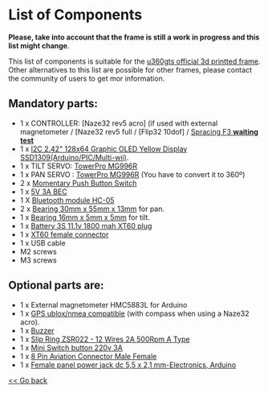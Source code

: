 # List of Components

**Please, take into account that the frame is still a work in progress and this list might change**.

This list of components is suitable for the [u360gts official 3d printted frame](https://github.com/raul-ortega/u360gts/blob/master/wiki/hardware-frame.md). Other alternatives to this list are possible for other frames, please contact the community of users to get mor information. 

## Mandatory parts:

- 1 x CONTROLLER: [Naze32 rev5 acro] (if used with external magnetometer / [Naze32 rev5 full / [Flip32 10dof] / [Spracing F3 **waiting test**]()
- 1 x [I2C 2.42" 128x64 Graphic OLED Yellow Display SSD1309(Arduino/PIC/Multi-wii)](https://www.ebay.com/itm/I2C-2-42-128x64-Graphic-OLED-Yellow-Display-SSD1309-Arduino-PIC-Multi-wii/201468080188).
- 1 x TILT SERVO: [TowerPro MG996R](https://www.banggood.com/TowerPro-MG996R-Metal-Gear-Digital-High-Torque-Servo-55g-p-982287.html?p=LH07161453356201504A)
- 1 x PAN SERVO : [TowerPro MG996R](https://www.banggood.com/TowerPro-MG996R-Metal-Gear-Digital-High-Torque-Servo-55g-p-982287.html?p=LH07161453356201504A) (You have to convert it to 360º)
- 2 x [Momentary Push Button Switch ](https://www.banggood.com/5Pcs-DC-50V-0_5A-Red-Knob-Momentary-Push-Button-Switch-p-1114676.html?p=LH07161453356201504A)
- 1 x [5V 3A BEC](https://www.banggood.com/HENGE-UBEC-6V-6A-2-6S-Lipo-NiMh-Battery-Switch-Mode-BEC-p-1099336.html?p=LH07161453356201504A)
- 1 X [Bluetooth module HC-05](https://www.banggood.com/5Pcs-HC-05-Wireless-Bluetooth-Serial-Transceiver-Module-For-Arduino-p-959211.html?p=LH07161453356201504A)
- 2 x [Bearing 30mm x 55mm x 13mm](https://www.amazon.es/dp/B00TX2VJ60/ref=cm_sw_r_wa_apa_KAO9BbBXY06JT) for pan.
- 1 x [Bearing 16mm x 5mm x 5mm](https://www.amazon.es/dp/B00TX2VJ60/ref=cm_sw_r_wa_apa_KAO9BbBXY06JT) for tilt.
- 1 x [Battery 3S 11.1v 1800 mah XT60 plug](https://www.banggood.com/Charsoon-11_1V-1800mAh-50C-3S-Lipo-Battery-XT60-Plug-With-Strap-p-1124938.html?p=LH07161453356201504A)
- 1 x [XT60 female connector](https://www.banggood.com/2Pcs-XT60-500V-30A-Male-Female-Bullet-Connectors-Plug-Sockets-p-1257166.html?p=LH07161453356201504A)
- 1 x USB cable
- M2 screws
- M3 screws
    
## Optional parts are:
- 1 x External magnetometer HMC5883L for Arduino
- 1 x [GPS ublox/nmea compatible](https://www.banggood.com/BS-880-Flight-Control-GPS-Module-With-HMC5883L-Electric-Compass-For-APM-2_5-2_6-pixhawk-p-995591.html?p=LH07161453356201504A) (with compass when using a Naze32 acro).
- 1 x [Buzzer](https://www.banggood.com/10Pcs-5V-Electromagnetic-Active-Buzzer-Continuous-Beep-Continuously-p-943524.html?p=LH07161453356201504A)
- 1 x [Slip Ring ZSR022 - 12 Wires 2A 500Rpm A Type](https://es.aliexpress.com/item/ZSR022-12A-12-Channel-2A-Electrical-Collector-Slip-Ring-Rotating-Connector-slip-rings-for-High-Speed/32816156509.html)
- 1 x [Mini Switch button 220v 3A](https://www.ebay.com/itm/2x-MINI-interruptor-NEGRO-panel-empotrable-on-off-boton-2-posiciones-220v-3A/232138676950)
- 1 x [8 Pin Aviation Connector Male Female ](https://www.amazon.com/dp/B077485NWB) 
- 1 x [Female panel power jack dc 5,5 x 2,1 mm-Electronics, Arduino](https://www.ebay.com/itm/2-x-Conector-Hembra-Panel-Power-Jack-DC-5-5-x-2-1-mm-Electronica-arduino/181943263506)

[<< Go back](https://github.com/raul-ortega/u360gts/blob/master/wiki/index.md)

